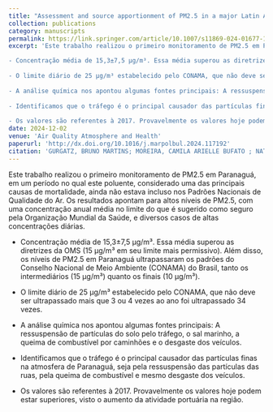 ```yaml
---
title: "Assessment and source apportionment of PM2.5 in a major Latin American port: elevated concentrations from traffic in the Great Atlantic Forest Reserve"
collection: publications
category: manuscripts
permalink: https://link.springer.com/article/10.1007/s11869-024-01677-1
excerpt: 'Este trabalho realizou o primeiro monitoramento de PM2.5 em Paranaguá, em um período no qual este poluente, considerado uma das principais causas de mortalidade, ainda não estava incluso nos Padrões Nacionais de Qualidade do Ar. Os resultados apontam para altos níveis de PM2.5, com uma concentração anual média no limite do que é sugerido como seguro pela Organização Mundial da Saúde, e diversos casos de altas concentrações diárias. 

- Concentração média de 15,3±7,5 µg/m³. Essa média superou as diretrizes da OMS (15 µg/m³ em seu limite mais permissivo). Além disso, os níveis de PM2.5 em Paranaguá ultrapassaram os padrões do Conselho Nacional de Meio Ambiente (CONAMA) do Brasil, tanto os intermediários (15 µg/m³) quanto os finais (10 µg/m³).
  
- O limite diário de 25 µg/m³ estabelecido pelo CONAMA, que não deve ser ultrapassado mais que 3 ou 4 vezes ao ano foi ultrapassado 34 vezes.
  
- A análise química nos apontou algumas fontes principais: A ressuspensão de partículas do solo pelo tráfego, o sal marinho, a queima de combustível por caminhões e o desgaste dos veículos.
  
- Identificamos que o tráfego é o principal causador das partículas finas na atmosfera de Paranaguá, seja pela ressuspensão das partículas das ruas, pela queima de combustível e mesmo desgaste dos veículos.
  
- Os valores são referentes à 2017. Provavelmente os valores hoje podem estar superiores, visto o aumento da atividade portuária na região.'
date: 2024-12-02
venue: 'Air Quality Atmosphere and Health'
paperurl: 'http://dx.doi.org/10.1016/j.marpolbul.2024.117192'
citation: 'GURGATZ, BRUNO MARTINS; MOREIRA, CAMILA ARIELLE BUFATO ; NATALINO, LUIZA ; ALBRECHT, JULIA STEFANY CHAGAS ; GARCIA, MARINA REBACK ; JOUCOSKI, Emerson ; YAMAMOTO, CARLOS ITSUO ; MARTINS, CÉSAR DE CASTRO ; REIS, RODRIGO ARANTES ; GODOI, RICARDO HENRIQUE MORETON . Assessment and source apportionment of PM2.5 in a major Latin American port: elevated concentrations from traffic in the Great Atlantic Forest Reserve. Air Quality Atmosphere and Health, v. 1, p. 1, 2024. '
---
```

Este trabalho realizou o primeiro monitoramento de PM2.5 em Paranaguá, em um período no qual este poluente, considerado uma das principais causas de mortalidade, ainda não estava incluso nos Padrões Nacionais de Qualidade do Ar. Os resultados apontam para altos níveis de PM2.5, com uma concentração anual média no limite do que é sugerido como seguro pela Organização Mundial da Saúde, e diversos casos de altas concentrações diárias. 

- Concentração média de 15,3±7,5 µg/m³. Essa média superou as diretrizes da OMS (15 µg/m³ em seu limite mais permissivo). Além disso, os níveis de PM2.5 em Paranaguá ultrapassaram os padrões do Conselho Nacional de Meio Ambiente (CONAMA) do Brasil, tanto os intermediários (15 µg/m³) quanto os finais (10 µg/m³).
  
- O limite diário de 25 µg/m³ estabelecido pelo CONAMA, que não deve ser ultrapassado mais que 3 ou 4 vezes ao ano foi ultrapassado 34 vezes.
  
- A análise química nos apontou algumas fontes principais: A ressuspensão de partículas do solo pelo tráfego, o sal marinho, a queima de combustível por caminhões e o desgaste dos veículos.
  
- Identificamos que o tráfego é o principal causador das partículas finas na atmosfera de Paranaguá, seja pela ressuspensão das partículas das ruas, pela queima de combustível e mesmo desgaste dos veículos.
  
- Os valores são referentes à 2017. Provavelmente os valores hoje podem estar superiores, visto o aumento da atividade portuária na região.
